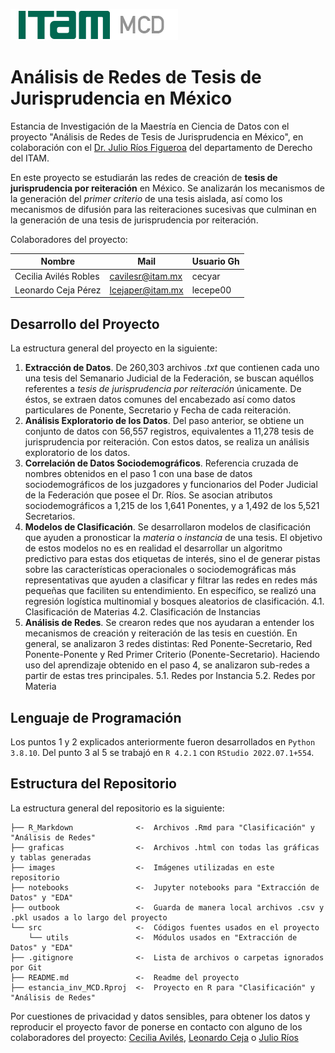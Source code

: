 ![](./images/ITAM_MCD.jpeg)

# Análisis de Redes de Tesis de Jurisprudencia en México

Estancia de Investigación de la Maestría en Ciencia de Datos con el proyecto "Análisis de Redes de Tesis de Jurisprudencia en México", en colaboración con el [Dr. Julio Ríos Figueroa](https://rios-figueroa.com/) del departamento de Derecho del ITAM. 

En este proyecto se estudiarán las redes de creación de **tesis de jurisprudencia por reiteración** en México.  Se analizarán los mecanismos de la generación del *primer criterio* de una tesis aislada, así como los mecanismos de difusión para las reiteraciones sucesivas que culminan en la generación de una tesis de jurisprudencia por reiteración.

Colaboradores del proyecto:

| Nombre                   | Mail             | Usuario Gh |
|--------------------------|------------------|------------|
| Cecilia Avilés Robles    | cavilesr@itam.mx | cecyar     |
| Leonardo Ceja Pérez      | lcejaper@itam.mx | lecepe00   |

## Desarrollo del Proyecto

La estructura general del proyecto en la siguiente:

1. **Extracción de Datos**. De 260,303 archivos *.txt* que contienen cada uno una tesis del Semanario Judicial de la Federación, se buscan aquéllos referentes a *tesis de jurisprudencia por reiteración* únicamente. De éstos, se extraen datos comunes del encabezado así como datos particulares de Ponente, Secretario y Fecha de cada reiteración.
2. **Análisis Exploratorio de los Datos**. Del paso anterior, se obtiene un conjunto de datos con 56,557 registros, equivalentes a 11,278 tesis de jurisprudencia por reiteración. Con estos datos, se realiza un análisis exploratorio de los datos.
3. **Correlación de Datos Sociodemográficos**. Referencia cruzada de nombres obtenidos en el paso 1 con una base de datos sociodemográficos de los juzgadores y funcionarios del Poder Judicial de la Federación que posee el Dr. Ríos. Se asocian atributos sociodemográficos a 1,215 de los 1,641 Ponentes, y a 1,492 de los 5,521 Secretarios.
4. **Modelos de Clasificación**. Se desarrollaron modelos de clasificación que ayuden a pronosticar la *materia* o *instancia* de una tesis. El objetivo de estos modelos no es en realidad el desarrollar un algoritmo predictivo para estas dos etiquetas de interés, sino el de generar pistas sobre las características operacionales o sociodemográficas más representativas que ayuden a clasificar y filtrar las redes en redes más pequeñas que faciliten su entendimiento. En específico, se realizó una regresión logística multinomial y bosques aleatorios de clasificación.
  4.1. Clasificación de Materias
  4.2. Clasificación de Instancias
5. **Análisis de Redes**. Se crearon redes que nos ayudaran a entender los mecanismos de creación y reiteración de las tesis en cuestión. En general, se analizaron 3 redes distintas: Red Ponente-Secretario, Red Ponente-Ponente y Red Primer Criterio (Ponente-Secretario). Haciendo uso del aprendizaje obtenido en el paso 4, se analizaron sub-redes a partir de estas tres principales.
  5.1. Redes por Instancia
  5.2. Redes por Materia
  
## Lenguaje de Programación

Los puntos 1 y 2 explicados anteriormente fueron desarrollados en `Python 3.8.10`. Del punto 3 al 5 se trabajó en `R 4.2.1` con `RStudio 2022.07.1+554`.

## Estructura del Repositorio

La estructura general del repositorio es la siguiente:

```  
├── R_Markdown              <-  Archivos .Rmd para "Clasificación" y "Análisis de Redes"
├── graficas                <-  Archivos .html con todas las gráficas y tablas generadas
├── images                  <-  Imágenes utilizadas en este repositorio
├── notebooks               <-  Jupyter notebooks para "Extracción de Datos" y "EDA"
├── outbook                 <-  Guarda de manera local archivos .csv y .pkl usados a lo largo del proyecto
└── src                     <-  Códigos fuentes usados en el proyecto
    └── utils               <-  Módulos usados en "Extracción de Datos" y "EDA"
├── .gitignore              <-  Lista de archivos o carpetas ignorados por Git
├── README.md               <-  Readme del proyecto
├── estancia_inv_MCD.Rproj  <-  Proyecto en R para "Clasificación" y "Análisis de Redes"
```

Por cuestiones de privacidad y datos sensibles, para obtener los datos y reproducir el proyecto favor de ponerse en contacto con alguno de los colaboradores del proyecto: [Cecilia Avilés](mailto:cavilesr@itam.mx), [Leonardo Ceja](mailto:lcejaper@itam.mx) o [Julio Ríos](mailto:julio.rios@itam.mx)
